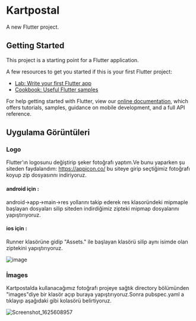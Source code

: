 # Kartpostal

A new Flutter project.

## Getting Started

This project is a starting point for a Flutter application.

A few resources to get you started if this is your first Flutter project:

- [Lab: Write your first Flutter app](https://flutter.dev/docs/get-started/codelab)
- [Cookbook: Useful Flutter samples](https://flutter.dev/docs/cookbook)

For help getting started with Flutter, view our
[online documentation](https://flutter.dev/docs), which offers tutorials,
samples, guidance on mobile development, and a full API reference.


## Uygulama Görüntüleri
### Logo
Flutter'ın logosunu değiştirip şeker fotoğrafı yaptım.Ve bunu yaparken şu siteden faydalandım: https://appicon.co/
bu siteye girip seçtiğimiz fotoğrafı koyup zip dosyasınnı indiriyoruz. 

#### android için :
android->app->main->res yollarını takip ederek res klasoründeki mipmaple başlayan dosyaları silip siteden indirdiğimiz zipteki mipmap dosyalarını yapıştırıyoruz.
#### ios için :
Runner klasörüne gidip "Assets." ile başlayan klasörü silip aynı isimde olan ziptekini yapıştırıyoruz.

![image](https://user-images.githubusercontent.com/63172521/124675048-91712600-dec4-11eb-8212-19d6fa13eefd.png)

### İmages
Kartpostalda kullanacağımız fotoğrafı projeye sağtık directory bölümünden "images"diye bir klasör açıp buraya yapıştırıyoruz.Sonra pubspec.yaml a tıklayıp aşağıdaki gibi kolasörü belirtiyoruz.


![Screenshot_1625608957](https://user-images.githubusercontent.com/63172521/124677461-3aba1b00-dec9-11eb-9a7f-956bbbd97392.png)


